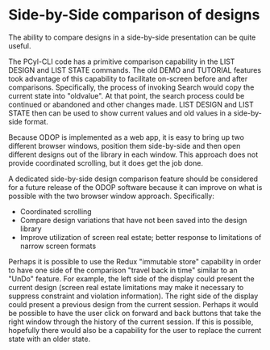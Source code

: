 # Side-by-Side comparison of designs

The ability to compare designs in a side-by-side presentation can be quite useful.   

The PCyl-CLI code has a primitive comparison capability in the LIST DESIGN and LIST STATE commands.
The old DEMO and TUTORIAL features took advantage of this capability to facilitate on-screen before and after comparisons.
Specifically, the process of invoking Search would copy the current state into "oldvalue".
At that point, the search process could be continued or abandoned and other changes made.
LIST DESIGN and LIST STATE then can be used to show current values and old values in a side-by-side format.

Because ODOP is implemented as a web app, it is easy to bring up two different browser windows, position them side-by-side
and then open different designs out of the library in each window.
This approach does not provide coordinated scrolling, but it does get the job done.

A dedicated side-by-side design comparison feature should be considered for a future release of the ODOP software
because it can improve on what is possible with the two browser window approach. 
Specifically:
* Coordinated scrolling
* Compare design variations that have not been saved into the design library 
* Improve utilization of screen real estate; better response to limitations of narrow screen formats

Perhaps it is possible to use the Redux "immutable store" capability in order to have one side of the comparison
"travel back in time" similar to an "UnDo" feature. 
For example, the left side of the display could present the current design 
(screen real estate limitations may make it necessary to suppress constraint and violation information).
The right side of the display could present a previous design from the current session.
Perhaps it would be possible to have the user click on forward and back buttons that take the right window
through the history of the current session.
If this is possible, hopefully there would also be a capability for the user to replace the current state with an older state.

 